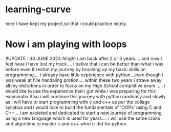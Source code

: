 # learning-curve
 here i have kept my project,so that i could practice nicely.

# Now i am playing with loops
#UPDATE : 30 JUNE 2023
Alright i am back after 2 or 3 years.... and now i feel have i have lost my track.... i belive that i can be better than what i was before even if restrat my
journey by brushing up my basic skills on programming.... i already have little experience with python...even though i was weak at fille handaling protion....
within these two years i strave away all my distrctions in order to focus on my High School compititive exam ..... i would like to use the experience that i got while i was preparing for this examinatin.Also i will continue this journey with python randomly and slowly as i will have to start programming with c and c++ as per the collage syllabus and i would love  to build the fundamentals of 'OOPs' using C and C++....i am excieted and dedicated to start a new journey of programming using a new language which is used for years.... i will use the same cruks and algoritims to master c and c++ which i did for python.


